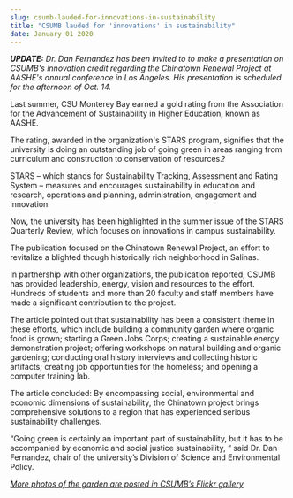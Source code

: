 ```yaml
---
slug: csumb-lauded-for-innovations-in-sustainability
title: "CSUMB lauded for 'innovations' in sustainability"
date: January 01 2020
---
```


 
<p>
  <em
    ><strong>UPDATE:</strong> Dr. Dan Fernandez has been invited to to make a
    presentation on CSUMB's innovation credit regarding the Chinatown Renewal
    Project at AASHE's annual conference in Los Angeles. His presentation is
    scheduled for the afternoon of Oct. 14.</em
  >
</p>
<p>
  Last summer, CSU Monterey Bay earned a gold rating from the Association for
  the Advancement of Sustainability in Higher Education, known as AASHE.
</p>
<p>
  The rating, awarded in the organization's STARS program, signifies that the
  university is doing an outstanding job of going green in areas ranging from
  curriculum and construction to conservation of resources.?
</p>
<p>
  STARS – which stands for Sustainability Tracking, Assessment and Rating System
  – measures and encourages sustainability in education and research, operations
  and planning, administration, engagement and innovation.
</p>
<p>
  Now, the university has been highlighted in the summer issue of the STARS
  Quarterly Review, which focuses on innovations in campus sustainability.
</p>
<p>
  The publication focused on the Chinatown Renewal Project, an effort to
  revitalize a blighted though historically rich neighborhood in Salinas.
</p>
<p>
  In partnership with other organizations, the publication reported, CSUMB has
  provided leadership, energy, vision and resources to the effort. Hundreds of
  students and more than 20 faculty and staff members have made a significant
  contribution to the project.
</p>
<p>
  The article pointed out that sustainability has been a consistent theme in
  these efforts, which include building a community garden where organic food is
  grown; starting a Green Jobs Corps; creating a sustainable energy
  demonstration project; offering workshops on natural building and organic
  gardening; conducting oral history interviews and collecting historic
  artifacts; creating job opportunities for the homeless; and opening a computer
  training lab.
</p>
<p>
  The article concluded: By encompassing social, environmental and economic
  dimensions of sustainability, the Chinatown project brings comprehensive
  solutions to a region that has experienced serious sustainability challenges.
</p>
<p>
  “Going green is certainly an important part of sustainability, but it has to
  be accompanied by economic and social justice sustainability, “ said Dr. Dan
  Fernandez, chair of the university’s Division of Science and Environmental
  Policy.
</p>
<p>
  <a href="https://www.flickr.com/photos/csumb/sets/72157627894867792/detail/"
    ><em>More photos of the garden are posted in CSUMB’s Flickr gallery</em></a
  >
</p>
 

